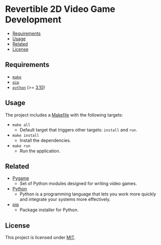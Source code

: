 # Revertible 2D Video Game Development

<!--toc:start-->
- [Requirements](#requirements)
- [Usage](#usage)
- [Related](#related)
- [License](#license)
<!--toc:end-->

## Requirements

- [`make`](https://www.gnu.org/software/make)
- [`pip`](https://pypi.org/project/pip)
- [`python`](https://www.python.org) (>=
  [3.10](https://docs.python.org/3.10/whatsnew/3.10.html#pep-634-structural-pattern-matching))

## Usage

The project includes a [Makefile](Makefile) with the following targets:

- `make all`
  - Default target that triggers other targets: `install` and `run`.
- `make install`
  - Install the dependencies.
- `make run`
  - Run the application.

## Related

- [Pygame](https://www.pygame.org)
  - Set of Python modules designed for writing video games.
- [Python](https://www.python.org)
  - Python is a programming language that lets you work more quickly and
    integrate your systems more effectively.
- [pip](https://pypi.org/project/pip)
  - Package installer for Python.

## License

This project is licensed under [MIT](LICENSE).
